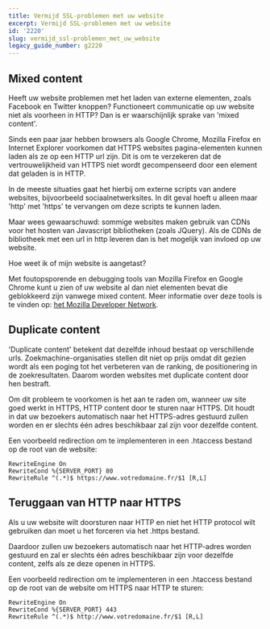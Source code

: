 ```yaml
---
title: Vermijd SSL-problemen met uw website
excerpt: Vermijd SSL-problemen met uw website
id: '2220'
slug: vermijd_ssl-problemen_met_uw_website
legacy_guide_number: g2220
---
```



## Mixed content
Heeft uw website problemen met het laden van externe elementen, zoals Facebook en Twitter knoppen? Functioneert communicatie op uw website niet als voorheen in HTTP? Dan is er waarschijnlijk sprake van 'mixed content'. 

Sinds een paar jaar hebben browsers als Google Chrome, Mozilla Firefox en Internet Explorer voorkomen dat HTTPS websites pagina-elementen kunnen laden als ze op een HTTP url zijn. Dit is om te verzekeren dat de vertrouwelijkheid van HTTPS niet wordt gecompenseerd door een element dat geladen is in HTTP. 

In de meeste situaties gaat het hierbij om externe scripts van andere websites, bijvoorbeeld sociaalnetwerksites. In dit geval hoeft u alleen maar 'http' met 'https' te vervangen om deze scripts te kunnen laden. 

Maar wees gewaarschuwd: sommige websites maken gebruik van CDNs voor het hosten van Javascript bibliotheken (zoals JQuery). Als de  CDNs de bibliotheek met een url in http leveren dan is het mogelijk van invloed op uw website. 

Hoe weet ik of mijn website is aangetast? 

Met foutopsporende en debugging tools van Mozilla Firefox en Google Chrome kunt u zien of uw website al dan niet elementen bevat die geblokkeerd zijn vanwege mixed content. Meer informatie over deze tools is te vinden op: [het Mozilla Developer Network](https://developer.mozilla.org/fr/docs/S%C3%A9curit%C3%A9/MixedContent).


## Duplicate content
'Duplicate content' betekent dat dezelfde inhoud bestaat op verschillende urls. Zoekmachine-organisaties stellen dit niet op prijs omdat dit gezien wordt als een poging tot het verbeteren van de ranking, de positionering in de zoekresultaten. Daarom worden websites met duplicate content door hen bestraft.  

Om dit probleem te voorkomen is het aan te raden om, wanneer uw site goed werkt in HTTPS, HTTP content door te sturen naar HTTPS. Dit houdt in dat uw bezoekers automatisch naar het HTTPS-adres gestuurd zullen worden en er slechts één adres beschikbaar zal zijn voor dezelfde content. 

Een voorbeeld redirection om te implementeren in een .htaccess bestand op de root van de website: 


```
RewriteEngine On
RewriteCond %{SERVER_PORT} 80
RewriteRule ^(.*)$ https://www.votredomaine.fr/$1 [R,L]
```




## Teruggaan van HTTP naar HTTPS
Als u uw website wilt doorsturen naar HTTP en niet het HTTP protocol wilt gebruiken dan moet u het forceren via het .https bestand. 

Daardoor zullen uw bezoekers automatisch naar het HTTP-adres worden gestuurd en zal er slechts één adres beschikbaar zijn voor dezelfde content, zelfs als ze deze openen in HTTPS. 

Een voorbeeld redirection om te implementeren in een .htaccess bestand op de root van de website om HTTPS naar HTTP te sturen:


```
RewriteEngine On
RewriteCond %{SERVER_PORT} 443
RewriteRule ^(.*)$ http://www.votredomaine.fr/$1 [R,L]
```



